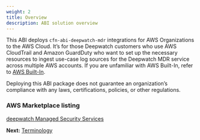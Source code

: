 ```yaml
---
weight: 2
title: Overview
description: ABI solution overview
---
```


This ABI deploys `cfn-abi-deepwatch-mdr` integrations for AWS Organizations to the AWS Cloud. It’s for those Deepwatch customers who use AWS CloudTrail and Amazon GuardDuty who want to set up the necessary resources to ingest use-case log sources for the Deepwatch MDR service across multiple AWS accounts. If you are unfamiliar with AWS Built-In, refer to [AWS Built-In](https://aws.amazon.com/partners/built-in-partner-solutions/).

Deploying this ABI package does not guarantee an organization’s compliance with any laws, certifications, policies, or other regulations.

### AWS Marketplace listing

[deepwatch Managed Security Services](https://aws.amazon.com/marketplace/pp/prodview-7xr5ppn2unxfe)

**Next:** [Terminology](/terminologies/index.html)
